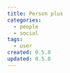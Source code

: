 ```yaml
---
title: Person plus
categories:
  - people
  - social
tags:
  - user
created: 0.5.0
updated: 0.5.0
---
```


